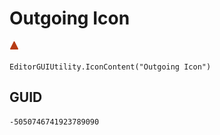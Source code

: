 # Outgoing Icon
![](/img/Outgoing%20Icon.png)

``` CSharp
EditorGUIUtility.IconContent("Outgoing Icon")
```
## GUID
```
-5050746741923789090
```
